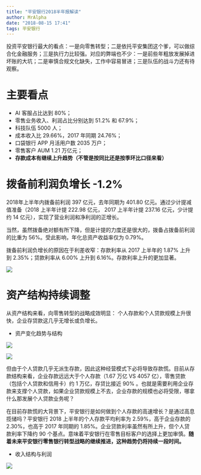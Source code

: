 ```yaml
---
title: "平安银行2018半年报解读"
author: MrAlpha
date: "2018-08-15 17:41"
tags: 平安银行
---
```


投资平安银行最大的看点：一是向零售转型；二是依托平安集团这个爹，可以做综合化金融服务；三是执行力比较强。对应的弊端也不少：一是前些年粗放发展掉进坏账的大坑；二是审慎合规文化缺失，工作中容易冒进；三是队伍的战斗力还有待观察。

# 主要看点

- AI 客服占比达到 80%；
- 零售业务收入、利润占比分别达到 51.2% 和 67.9%；
- 科技队伍 5000 人；
- 成本收入比 29.66%，2017 年同期 24.76%；
- 口袋银行 APP 月活用户数 2035 万户；
- 零售客户 AUM 1.21 万亿元；
- **存款成本有继续上升趋势（不管是按同比还是按季环比口径来看）**

# 拨备前利润负增长 -1.2%

2018年上半年内拨备前利润 397 亿元，去年同期为 401.80 亿元。通过少计提减值准备（2018 上半年计提 222.98 亿元， 2017 上半年计提 237.16 亿元，少计提约 14 亿元），实现了营业利润和净利润的正增长。

当然，虽然拨备绝对额有所下降，但是计提的力度还是很大的，拨备占拨备前利润的比重为 56%。受此影响，年化总资产收益率仅为 0.79%。

拨备前利润负增长的原因在于利差收窄：存款利率从 2017 上半年的 1.87% 上升到 2.35%；贷款利率从 6.00% 上升到 6.16%。存款利率上升的更加显著。

![](http://7xonmk.com1.z0.glb.clouddn.com/2018-08-15_18-19-37.png)

# 资产结构持续调整

从资产结构来看，向零售转型的战略成效明显： 个人存款和个人贷款规模上升很快，企业存贷款这几乎无增长或负增长。

- 资产变化趋势与结构

![](http://7xonmk.com1.z0.glb.clouddn.com/2018-08-15_18-06-24.png)

![](http://7xonmk.com1.z0.glb.clouddn.com/2018-08-15_18-31-32.png)

但由于个人贷款几乎无派生存款，因此这种经营模式下必将导致存款慌。目前从存款结构来看，企业存款远远大于个人存款（1.67 万亿 VS 4057 亿），零售贷款（包括个人贷款和信用卡）约 1 万亿，存贷比接近 90% 。也就是需要利用企业存款来支撑个人贷款，如果企业贷款规模上不去，企业存款的规模也必将受限，哪拿什么那发展个人贷款业务呢？

在目前存款慌的大背景下，平安银行是如何做到个人存款的高速增长？是通过高息揽储吗？平安银行 2018 上半年的个人存款平均利率为 2.59%，高于企业存款的 2.30%，也高于 2017 年同期的 1.85%。企业贷款利率虽然有所上升，但个人贷款利率下降约 90 个基点。意味着平安银行在零售目标客户的选择上更加审慎。**随着未来平安银行零售银行转型战略的继续推进，这种趋势仍将持续一段时间。**

- 收入结构与利润

![](http://7xonmk.com1.z0.glb.clouddn.com/2018-08-15_18-27-19.png)
